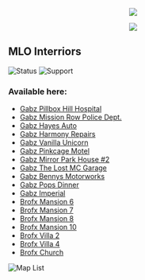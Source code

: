 <p align="center">  
<img src="https://i.pinimg.com/originals/e7/dd/6a/e7dd6a476f5dfcf0e45d0d3b9c325fd3.gif">
</p>
<p align="center">
<p align="center">
</p>
<p align="center">  
<img src="https://komarev.com/ghpvc/?username=grapefx&color=blue">

</p>

## MLO Interriors
![Status](https://img.shields.io/badge/status-updating-yellow) ![Support](https://img.shields.io/badge/issues-closed-critical)
### Available here:
- [Gabz Pillbox Hill Hospital](https://www.mediafire.com/file/ujyn9ts60r3wtb2/Pillbox_hospital_files_gabz_with_parking.rar/file)
- [Gabz Mission Row Police Dept.](http://www.mediafire.com/file/c5ko9gxar4ldmkr/gabz_mrpd_fivem_update_extra_world.7z/file)
- [Gabz Hayes Auto](https://www.mediafire.com/file/vwivl1c3rbbuqra/HayesAuto-Fly_Leaks.rar/file)
- [Gabz Harmony Repairs](https://www.mediafire.com/file/ib8c0wbn82rzywo/gabz_harmony-Fly+Leaks.zip/file)
- [Gabz Vanilla Unicorn](http://www.mediafire.com/file/1xsv89o1gpfplmq/gabz+vanilla+unicorn-Fly+Leaks.zip/file)
- [Gabz Pinkcage Motel](https://www.mediafire.com/file/s59773k7cbtjfdc/gabz_pinkcage_Motel-Fly+Leaks.rar/file)
- [Gabz Mirror Park House #2](https://www.mediafire.com/file/647a3wo3emnc3a1/GABZ-MirrorParkHouse2-Fly_Leaks.rar/file)
- [Gabz The Lost MC Garage](https://www.mediafire.com/file/wcrz8221nvog530/GABZ_LostMC-Fly_Leaks.rar/file)
- [Gabz Bennys Motorworks](https://www.mediafire.com/file/zmvcgrtkuevqi25/GabzBennys-Fly_Leaks.rar/file)
- [Gabz Pops Dinner](http://www.mediafire.com/file/bplebzh9xm515bo/GABZ+popsdiner-Fly+Leaks.rar/file)
- [Gabz Imperial](http://www.mediafire.com/file/0h8e61t6j06wzby/gabz_imp_garage_%25282%2529.rar/file)
- [Brofx Mansion 6](https://www.mediafire.com/file/tqc78dphhi6iyfr/brofx_mansion_06.zip/file)
- [Brofx Mansion 7](https://www.mediafire.com/file/nxgiy54a494acnr/brofx_mansion_07.zip/file)
- [Brofx Mansion 8](https://www.mediafire.com/file/qc4kok3hs6m6c7m/brofx_mansion08.zip/file)
- [Brofx Mansion 10](https://www.mediafire.com/file/ew0jfteoo53eoba/brofx_mansion_10.zip/file)
- [Brofx Villa 2](https://www.mediafire.com/file/vo4d4qs0a3ooszv/brofx_villa02.zip/file)
- [Brofx Villa 4](https://www.mediafire.com/file/c79tpuyxdiu0ppj/brofx_villa_04.zip/file)
- [Brofx Church](https://www.mediafire.com/file/hll6z7l4s5tm67z/brofx_church.zip/file)

<img src="https://i.postimg.cc/C1nhWJ2C/map-list.png" alt="Map List" class="img">
